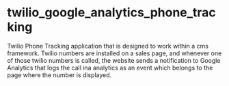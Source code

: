 # twilio_google_analytics_phone_tracking
Twilio Phone Tracking application that is designed to work within a cms framework. Twilio numbers are installed on a sales page, and whenever one of those twilio numbers is called, the website sends a notification to Google Analytics that logs the call ina analytics as an event which belongs to the page where the number is displayed. 
